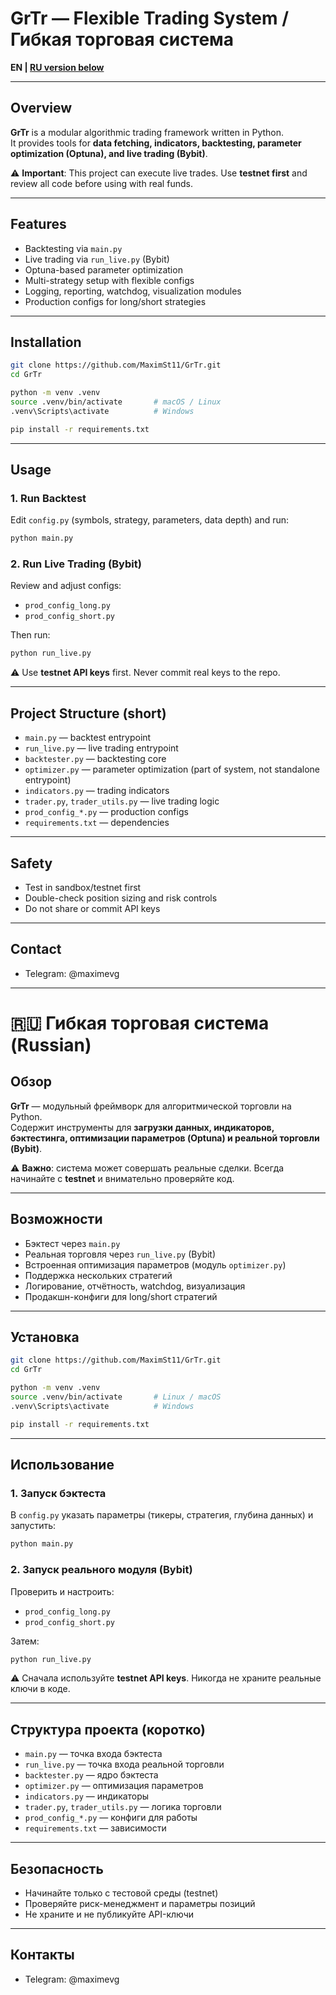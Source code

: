 # GrTr — Flexible Trading System / Гибкая торговая система

**EN | [RU version below](#-гибкая-торговая-система-russian)**

---

## Overview
**GrTr** is a modular algorithmic trading framework written in Python.  
It provides tools for **data fetching, indicators, backtesting, parameter optimization (Optuna), and live trading (Bybit)**.  

⚠️ **Important**: This project can execute live trades. Use **testnet first** and review all code before using with real funds.

---

## Features
- Backtesting via `main.py`
- Live trading via `run_live.py` (Bybit)
- Optuna-based parameter optimization
- Multi-strategy setup with flexible configs
- Logging, reporting, watchdog, visualization modules
- Production configs for long/short strategies

---

## Installation
```bash
git clone https://github.com/MaximSt11/GrTr.git
cd GrTr

python -m venv .venv
source .venv/bin/activate       # macOS / Linux
.venv\Scripts\activate          # Windows

pip install -r requirements.txt
```

---

## Usage

### 1. Run Backtest
Edit `config.py` (symbols, strategy, parameters, data depth) and run:
```bash
python main.py
```

### 2. Run Live Trading (Bybit)
Review and adjust configs:  
- `prod_config_long.py`  
- `prod_config_short.py`  

Then run:
```bash
python run_live.py
```
⚠️ Use **testnet API keys** first. Never commit real keys to the repo.

---

## Project Structure (short)
- `main.py` — backtest entrypoint  
- `run_live.py` — live trading entrypoint  
- `backtester.py` — backtesting core  
- `optimizer.py` — parameter optimization (part of system, not standalone entrypoint)  
- `indicators.py` — trading indicators  
- `trader.py`, `trader_utils.py` — live trading logic  
- `prod_config_*.py` — production configs  
- `requirements.txt` — dependencies  

---

## Safety
- Test in sandbox/testnet first  
- Double-check position sizing and risk controls  
- Do not share or commit API keys  


---

## Contact
- Telegram: @maximevg  

---

# 🇷🇺 Гибкая торговая система (Russian)

## Обзор
**GrTr** — модульный фреймворк для алгоритмической торговли на Python.  
Содержит инструменты для **загрузки данных, индикаторов, бэктестинга, оптимизации параметров (Optuna) и реальной торговли (Bybit)**.  

⚠️ **Важно**: система может совершать реальные сделки. Всегда начинайте с **testnet** и внимательно проверяйте код.

---

## Возможности
- Бэктест через `main.py`  
- Реальная торговля через `run_live.py` (Bybit)  
- Встроенная оптимизация параметров (модуль `optimizer.py`)  
- Поддержка нескольких стратегий  
- Логирование, отчётность, watchdog, визуализация  
- Продакшн-конфиги для long/short стратегий  

---

## Установка
```bash
git clone https://github.com/MaximSt11/GrTr.git
cd GrTr

python -m venv .venv
source .venv/bin/activate       # Linux / macOS
.venv\Scripts\activate          # Windows

pip install -r requirements.txt
```

---

## Использование

### 1. Запуск бэктеста
В `config.py` указать параметры (тикеры, стратегия, глубина данных) и запустить:
```bash
python main.py
```

### 2. Запуск реального модуля (Bybit)
Проверить и настроить:
- `prod_config_long.py`  
- `prod_config_short.py`  

Затем:
```bash
python run_live.py
```
⚠️ Сначала используйте **testnet API keys**. Никогда не храните реальные ключи в коде.  

---

## Структура проекта (коротко)
- `main.py` — точка входа бэктеста  
- `run_live.py` — точка входа реальной торговли  
- `backtester.py` — ядро бэктеста  
- `optimizer.py` — оптимизация параметров
- `indicators.py` — индикаторы  
- `trader.py`, `trader_utils.py` — логика торговли  
- `prod_config_*.py` — конфиги для работы  
- `requirements.txt` — зависимости  

---

## Безопасность
- Начинайте только с тестовой среды (testnet)  
- Проверяйте риск-менеджмент и параметры позиций  
- Не храните и не публикуйте API-ключи  


---

## Контакты
- Telegram: @maximevg  
